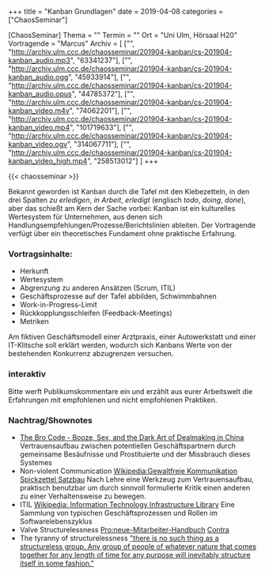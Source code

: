 +++
title = "Kanban Grundlagen"
date = 2019-04-08
categories = ["ChaosSeminar"]

[ChaosSeminar]
Thema = ""
Termin = ""
Ort = "Uni Ulm, Hörsaal H20"
Vortragende = "Marcus"
Archiv = [
	["", "http://archiv.ulm.ccc.de/chaosseminar/201904-kanban/cs-201904-kanban_audio.mp3", "63341237"],
	["", "http://archiv.ulm.ccc.de/chaosseminar/201904-kanban/cs-201904-kanban_audio.ogg", "45933914"],
	["", "http://archiv.ulm.ccc.de/chaosseminar/201904-kanban/cs-201904-kanban_audio.opus", "44785372"],
	["", "http://archiv.ulm.ccc.de/chaosseminar/201904-kanban/cs-201904-kanban_video.m4v", "74062201"],
	["", "http://archiv.ulm.ccc.de/chaosseminar/201904-kanban/cs-201904-kanban_video.mp4", "101719633"],
	["", "http://archiv.ulm.ccc.de/chaosseminar/201904-kanban/cs-201904-kanban_video.ogv", "314067711"],
	["", "http://archiv.ulm.ccc.de/chaosseminar/201904-kanban/cs-201904-kanban_video_high.mp4", "258513012"]
	]
+++

{{< chaosseminar >}}

Bekannt geworden ist Kanban durch die Tafel mit den Klebezetteln, in den drei Spalten *zu erledigen*, *in Arbeit*, *erledigt* (englisch *todo*, *doing*, *done*), aber das schießt am Kern der Sache vorbei: Kanban ist ein kulturelles Wertesystem für Unternehmen, aus denen sich Handlungsempfehlungen/Prozesse/Berichtslinien ableiten. Der Vortragende verfügt über ein theoretisches Fundament ohne praktische Erfahrung.

### Vortragsinhalte:

- Herkunft
- Wertesystem
- Abgrenzung zu anderen Ansätzen (Scrum, ITIL)
- Geschäftsprozesse auf der Tafel abbilden, Schwimmbahnen
- Work-in-Progress-Limit
- Rückkopplungsschleifen (Feedback-Meetings)
- Metriken

Am fiktiven Geschäftsmodell einer Arztpraxis, einer Autowerkstatt und einer IT-Klitsche soll erklärt werden, wodurch sich Kanbans Werte von der bestehenden Konkurrenz abzugrenzen versuchen.

### interaktiv

Bitte werft Publikumskommentare ein und erzählt aus eurer Arbeitswelt die Erfahrungen mit empfohlenen und nicht empfohlenen Praktiken.

### Nachtrag/Shownotes

- [The Bro Code - Booze, Sex, and the Dark Art of Dealmaking in China](http://www.chinafile.com/reporting-opinion/postcard/bro-code)
  Vertrauensaufbau zwischen potentiellen Geschäftspartnern durch gemeinsame Besäufnisse und Prostituierte und der Missbrauch dieses Systemes
- Non-violent Communication [Wikipedia:Gewaltfreie Kommunikation](https://de.wikipedia.org/wiki/Gewaltfreie_Kommunikation) [Spickzettel Satzbau](https://lifelessons.co/wp-content/uploads/2018/10/NVC-Process.jpg)
  Nach Lehre eine Werkzeug zum Vertrauensaufbau, praktisch benutzbar um durch sinnvoll formulierte Kritik einen anderen zu einer Verhaltensweise zu bewegen.
- ITIL [Wikipedia: Information Technology Infrastructure Library](https://de.wikipedia.org/wiki/IT_Infrastructure_Library)
  Eine Sammlung von typischen Geschäftsprozessen und Rollen im Softwarelebenszyklus
- Valve Structurelessness [Pro:neue-Mitarbeiter-Handbuch](https://dontpanic.ulm.ccc.de/~marcus/chaosseminar/kanban/Valve_NewEmployeeHandbook.pdf) [Contra](TODO?)
- The tyranny of structurelessness ["there is no such thing as a structureless group. Any group of people of whatever nature that comes together for any length of time for any purpose will inevitably structure itself in some fashion."](https://www.jofreeman.com/joreen/tyranny.htm)
